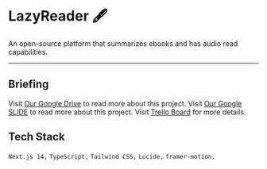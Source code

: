 # LazyReader 🖋️

An open-source platform that summarizes ebooks and has audio read capabilities.

---

## Briefing

Visit [Our Google Drive](https://docs.google.com/document/d/1mTVvMwU9OQ1Drx-D93FBZywASjKDXzqXS6vNmeIf4F0/edit?usp=sharing) to read more about this project.
Visit [Our Google SLIDE](https://docs.google.com/presentation/d/1AK7_hJ6PrE2orWktHlbnGwahE7QYDtC30nMM8Pc0mwg/edit?usp=sharing) to read more about this project.
Visit [Trello Board](https://trello.com/invite/b/66cd21a1a3ac18b04722b88f/ATTI5ff9b63989ba66f08d17d9a0ff6ebf4e840643C5/portfolio-project-lazyreader) for more details.

## Tech Stack

`Next.js 14,` `TypeScript,` `Tailwind CSS,` `Lucide,` `framer-motion.`
